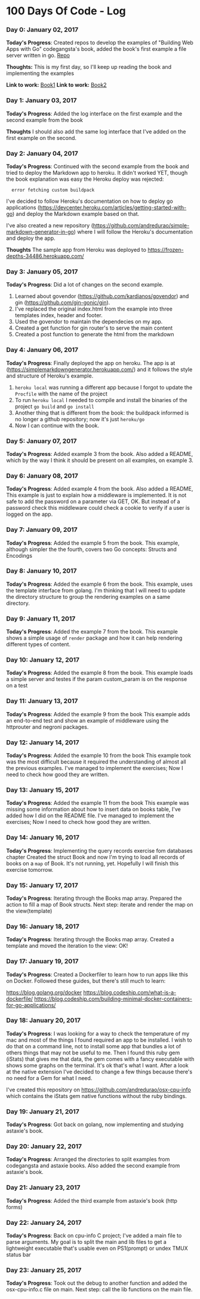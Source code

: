 # 100 Days Of Code - Log

### Day 0: January 02, 2017

**Today's Progress**: Created repos to develop the examples of "Building Web Apps with Go" codegangsta's book, added the book's first example a file server written in go. [Repo](https://github.com/andredurao/building-web-apps-with-go.git)

**Thoughts:** This is my first day, so I'll keep up reading the book and implementing the examples

**Link to work:** [Book1](https://www.gitbook.com/book/astaxie/build-web-application-with-golang/details)
**Link to work:** [Book2](https://www.gitbook.com/book/codegangsta/building-web-apps-with-go/details)


### Day 1: January 03, 2017

**Today's Progress**: Added the log interface on the first example and the second example from the book

**Thoughts** I should also add the same log interface that I've added on the first example on the second.


### Day 2: January 04, 2017

**Today's Progress**: Continued with the second example from the book and tried to deploy the Markdown app to heroku.
It didn't worked YET, though the book explanation was easy the Heroku deploy was rejected:

```
  error fetching custom buildpack
```

I've decided to follow Heroku's documentation on how to deploy go applications (https://devcenter.heroku.com/articles/getting-started-with-go) and deploy the Markdown example based on that.

I've also created a new repository (https://github.com/andredurao/simple-markdown-generator-in-go) where I will follow the Heroku's documentation and deploy the app.

**Thoughts** The sample app from Heroku was deployed to https://frozen-depths-34486.herokuapp.com/

### Day 3: January 05, 2017

**Today's Progress**: Did a lot of changes on the second example.
1. Learned about govendor (https://github.com/kardianos/govendor) and gin (https://github.com/gin-gonic/gin).
2. I've replaced the original index.html from the example into three templates index, header and footer.
3. Used the govendor to maintain the dependecies on my app.
4. Created a get function for gin router's to serve the main content
5. Created a post function to generate the html from the markdown

### Day 4: January 06, 2017

**Today's Progress**: Finally deployed the app on heroku.
The app is at (https://simplemarkdowngenerator.herokuapp.com/) and it follows the style and structure of Heroku's example.
1. `heroku local` was running a different app because I forgot to update the `Procfile` with the name of the project
2. To run `heroku local` I needed to compile and install the binaries of the project `go build` and `go install`
3. Another thing that is different from the book: the buildpack informed is no longer a github repository; now it's just `heroku/go`
4. Now I can continue with the book.

### Day 5: January 07, 2017

**Today's Progress**: Added example 3 from the book.
Also added a README, which by the way I think it should be present on all examples, on example 3.

### Day 6: January 08, 2017

**Today's Progress**: Added example 4 from the book.
Also added a README, This example is just to explain how a middleware is implemented. It is not safe to add the password on a parameter via GET, OK. But instead of a password check this middleware could check a cookie to verify if a user is logged on the app.

### Day 7: January 09, 2017

**Today's Progress**: Added the example 5 from the book.
This example, although simpler the the fourth, covers two Go concepts: Structs and Encodings

### Day 8: January 10, 2017

**Today's Progress**: Added the example 6 from the book.
This example, uses the template interface from golang. I'm thinking that I will need to update the directory structure to group the rendering examples on a same directory.

### Day 9: January 11, 2017

**Today's Progress**: Added the example 7 from the book.
This example shows a simple usage of `render` package and how it can help rendering different types of content.

### Day 10: January 12, 2017

**Today's Progress**: Added the example 8 from the book.
This example loads a simple server and testes if the param custom_param is on the response on a test

### Day 11: January 13, 2017

**Today's Progress**: Added the example 9 from the book
This example adds an end-to-end test and show an example of middleware using the httprouter and negroni packages.

### Day 12: January 14, 2017

**Today's Progress**: Added the example 10 from the book
This example took was the most difficult because it required the understanding of almost all the previous examples.
I've managed to implement the exercises; Now I need to check how good they are written.

### Day 13: January 15, 2017

**Today's Progress**: Added the example 11 from the book
This example was missing some information about how to insert data on books table, I've added how I did on the README file.
I've managed to implement the exercises; Now I need to check how good they are written.

### Day 14: January 16, 2017

**Today's Progress**: Implementing the query records exercise fom databases chapter
Created the struct Book and now I'm trying to load all records of books on a `map` of Book.
It's not running, yet. Hopefully I will finish this exercise tomorrow.

### Day 15: January 17, 2017

**Today's Progress**: Iterating through the Books map array.
Prepared the action to fill a map of Book structs.
Next step: iterate and render the map on the view(template)

### Day 16: January 18, 2017

**Today's Progress**: Iterating through the Books map array.
Created a template and moved the iteration to the view: OK!

### Day 17: January 19, 2017

**Today's Progress**: Created a Dockerfiler to learn how to run apps like this on Docker.
Followed these guides, but there's still much to learn:

https://blog.golang.org/docker
https://blog.codeship.com/what-is-a-dockerfile/
https://blog.codeship.com/building-minimal-docker-containers-for-go-applications/

### Day 18: January 20, 2017

**Today's Progress**: I was looking for a way to check the temperature of my mac and most of the things I found required an app to be installed.
I wish to do that on a command line, not to install some app that bundles a lot of others things that may not be useful to me.
Then I found this ruby gem (iStats) that gives me that data, the gem comes with a fancy executable with shows some graphs on the terminal.
It's ok that's what I want. After a look at the native extension I've decided to change a few things because there's no need for a Gem for what I need.

I've created this repository on https://github.com/andredurao/osx-cpu-info which contains the iStats gem native functions without the ruby bindings.

### Day 19: January 21, 2017

**Today's Progress**: Got back on golang, now implementing and studying astaxie's book.

### Day 20: January 22, 2017

**Today's Progress**: Arranged the directories to split examples from codegangsta and astaxie books.
Also added the second example from astaxie's book.

### Day 21: January 23, 2017

**Today's Progress**: Added the third example from astaxie's book (http forms)

### Day 22: January 24, 2017

**Today's Progress**: Back on cpu-info C project; I've added a main file to parse arguments.
My goal is to split the main and lib files to get a lightweight executable that's usable even on PS1(prompt) or undex TMUX status bar

### Day 23: January 25, 2017

**Today's Progress**: Took out the debug to another function and added the osx-cpu-info.c file on main.
Next step: call the lib functions on the main file.
